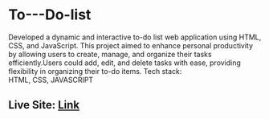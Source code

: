 # To---Do-list
Developed a dynamic and interactive to-do list web application using HTML, CSS, and JavaScript. This project aimed to enhance personal productivity by allowing users to create, manage, and organize their tasks efficiently.Users could add, edit, and delete tasks with ease, providing flexibility in organizing their to-do items.
Tech stack: HTML, CSS, JAVASCRIPT

## Live Site: [Link](https://orugantinirupama.github.io/To---Do-list/)
